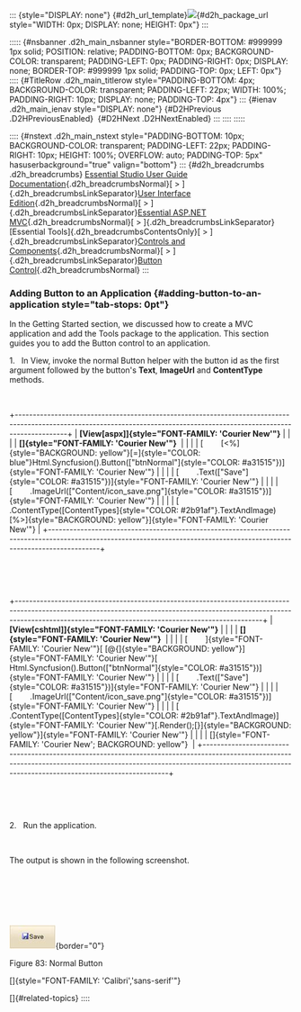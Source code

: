 ::: {style="DISPLAY: none"}
[](ms-xhelp:///?Id=d2h_url_template){#d2h_url_template}![](!package_url!){#d2h_package_url style="WIDTH: 0px; DISPLAY: none; HEIGHT: 0px"}
:::

::::: {#nsbanner .d2h_main_nsbanner style="BORDER-BOTTOM: #999999 1px solid; POSITION: relative; PADDING-BOTTOM: 0px; BACKGROUND-COLOR: transparent; PADDING-LEFT: 0px; PADDING-RIGHT: 0px; DISPLAY: none; BORDER-TOP: #999999 1px solid; PADDING-TOP: 0px; LEFT: 0px"}
:::: {#TitleRow .d2h_main_titlerow style="PADDING-BOTTOM: 4px; BACKGROUND-COLOR: transparent; PADDING-LEFT: 22px; WIDTH: 100%; PADDING-RIGHT: 10px; DISPLAY: none; PADDING-TOP: 4px"}
::: {#ienav .d2h_main_ienav style="DISPLAY: none"}
[](ms-xhelp:///?Id=a2817e1a-eb2c-402d-b8ae-b53f6fd6f7ee){#D2HPrevious .D2HPreviousEnabled}  [](ms-xhelp:///?Id=9febfa4d-a9fd-4bc7-8dc0-5c76b03f7da7){#D2HNext .D2HNextEnabled}
:::
::::
:::::

:::: {#nstext .d2h_main_nstext style="PADDING-BOTTOM: 10px; BACKGROUND-COLOR: transparent; PADDING-LEFT: 22px; PADDING-RIGHT: 10px; HEIGHT: 100%; OVERFLOW: auto; PADDING-TOP: 5px" hasuserbackground="true" valign="bottom"}
::: {#d2h_breadcrumbs .d2h_breadcrumbs}
[Essential Studio User Guide Documentation](ms-xhelp:///?Id=12457748-09e3-4d74-a240-8e049cedf030){.d2h_breadcrumbsNormal}[ \> ]{.d2h_breadcrumbsLinkSeparator}[User Interface Edition](ms-xhelp:///?Id=c29296b7-531c-413b-a0ec-488ca1f7f669){.d2h_breadcrumbsNormal}[ \> ]{.d2h_breadcrumbsLinkSeparator}[Essential ASP.NET MVC](ms-xhelp:///?Id=4b14e7d1-65c4-4f67-b1aa-2c37709905a5){.d2h_breadcrumbsNormal}[ \> ]{.d2h_breadcrumbsLinkSeparator}[Essential Tools]{.d2h_breadcrumbsContentsOnly}[ \> ]{.d2h_breadcrumbsLinkSeparator}[Controls and Components](ms-xhelp:///?Id=f0af2fff-6f00-4ca4-85a6-54e41ac5dc96){.d2h_breadcrumbsNormal}[ \> ]{.d2h_breadcrumbsLinkSeparator}[Button Control](ms-xhelp:///?Id=1459d62e-b32f-4745-9a4e-5d6a49e1b017){.d2h_breadcrumbsNormal}
:::

### Adding Button to an Application {#adding-button-to-an-application style="tab-stops: 0pt"}

In the Getting Started section, we discussed how to create a MVC application and add the Tools package to the application. This section guides you to add the Button control to an application.

1.   In View, invoke the normal Button helper with the button id as the first argument followed by the button's **Text**, **ImageUrl** and **ContentType** methods.

 

+--------------------------------------------------------------------------------------------------------------------------------------------------------------------------+
| **[View\[aspx\]]{style="FONT-FAMILY: 'Courier New'"}**                                                                                                                   |
|                                                                                                                                                                          |
| **[]{style="FONT-FAMILY: 'Courier New'"}**                                                                                                                               |
|                                                                                                                                                                          |
| [        [\<%]{style="BACKGROUND: yellow"}[=]{style="COLOR: blue"}Html.Syncfusion().Button([\"btnNormal\"]{style="COLOR: #a31515"})]{style="FONT-FAMILY: 'Courier New'"} |
|                                                                                                                                                                          |
| [        .Text([\"Save\"]{style="COLOR: #a31515"})]{style="FONT-FAMILY: 'Courier New'"}                                                                                  |
|                                                                                                                                                                          |
| [        .ImageUrl([\"Content/icon_save.png\"]{style="COLOR: #a31515"})]{style="FONT-FAMILY: 'Courier New'"}                                                             |
|                                                                                                                                                                          |
| [        .ContentType([ContentTypes]{style="COLOR: #2b91af"}.TextAndImage) [%\>]{style="BACKGROUND: yellow"}]{style="FONT-FAMILY: 'Courier New'"}                        |
+--------------------------------------------------------------------------------------------------------------------------------------------------------------------------+

 

 

+--------------------------------------------------------------------------------------------------------------------------------------------------------------------------------------------------------------------------------+
| **[View\[cshtml\]]{style="FONT-FAMILY: 'Courier New'"}**                                                                                                                                                                       |
|                                                                                                                                                                                                                                |
| **[]{style="FONT-FAMILY: 'Courier New'"}**                                                                                                                                                                                     |
|                                                                                                                                                                                                                                |
| [        ]{style="FONT-FAMILY: 'Courier New'"}[ [\@{]{style="BACKGROUND: yellow"}]{style="FONT-FAMILY: 'Courier New'"}[ Html.Syncfusion().Button([\"btnNormal\"]{style="COLOR: #a31515"})]{style="FONT-FAMILY: 'Courier New'"} |
|                                                                                                                                                                                                                                |
| [        .Text([\"Save\"]{style="COLOR: #a31515"})]{style="FONT-FAMILY: 'Courier New'"}                                                                                                                                        |
|                                                                                                                                                                                                                                |
| [        .ImageUrl([\"Content/icon_save.png\"]{style="COLOR: #a31515"})]{style="FONT-FAMILY: 'Courier New'"}                                                                                                                   |
|                                                                                                                                                                                                                                |
| [        .ContentType([ContentTypes]{style="COLOR: #2b91af"}.TextAndImage)]{style="FONT-FAMILY: 'Courier New'"}[.Render();[}]{style="BACKGROUND: yellow"}]{style="FONT-FAMILY: 'Courier New'"}                                 |
|                                                                                                                                                                                                                                |
| []{style="FONT-FAMILY: 'Courier New'; BACKGROUND: yellow"}                                                                                                                                                                     |
+--------------------------------------------------------------------------------------------------------------------------------------------------------------------------------------------------------------------------------+

 

 

2.   Run the application.

 

The output is shown in the following screenshot.

 

 

 

![](ImagesExt/image56_83.jpg){border="0"}

Figure 83: Normal Button

[]{style="FONT-FAMILY: 'Calibri','sans-serif'"} 

[]{#related-topics}
::::
